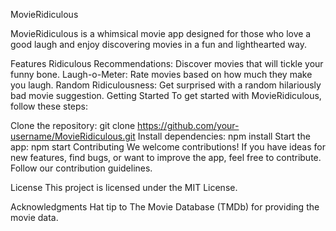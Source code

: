 MovieRidiculous

MovieRidiculous is a whimsical movie app designed for those who love a good laugh and enjoy discovering movies in a fun and lighthearted way.

Features
Ridiculous Recommendations: Discover movies that will tickle your funny bone.
Laugh-o-Meter: Rate movies based on how much they make you laugh.
Random Ridiculousness: Get surprised with a random hilariously bad movie suggestion.
Getting Started
To get started with MovieRidiculous, follow these steps:

Clone the repository: git clone https://github.com/your-username/MovieRidiculous.git
Install dependencies: npm install
Start the app: npm start
Contributing
We welcome contributions! If you have ideas for new features, find bugs, or want to improve the app, feel free to contribute. Follow our contribution guidelines.

License
This project is licensed under the MIT License.

Acknowledgments
Hat tip to The Movie Database (TMDb) for providing the movie data.
